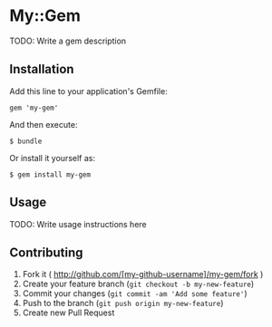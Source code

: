 # My::Gem

TODO: Write a gem description

## Installation

Add this line to your application's Gemfile:

    gem 'my-gem'

And then execute:

    $ bundle

Or install it yourself as:

    $ gem install my-gem

## Usage

TODO: Write usage instructions here

## Contributing

1. Fork it ( http://github.com/[my-github-username]/my-gem/fork )
2. Create your feature branch (`git checkout -b my-new-feature`)
3. Commit your changes (`git commit -am 'Add some feature'`)
4. Push to the branch (`git push origin my-new-feature`)
5. Create new Pull Request

